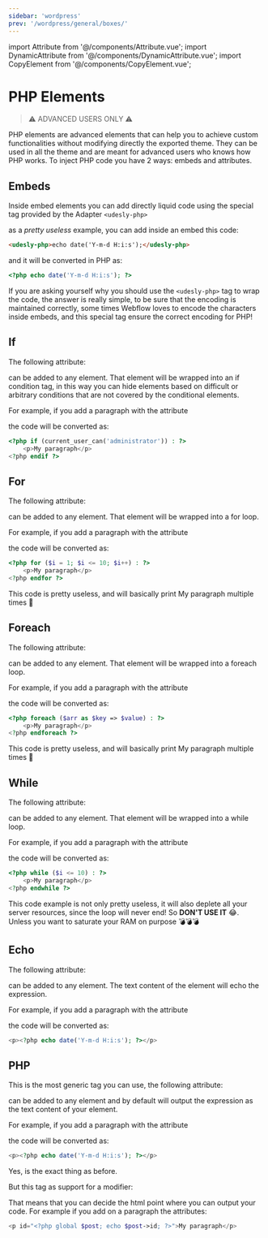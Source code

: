 ```yaml
---
sidebar: 'wordpress'
prev: '/wordpress/general/boxes/'
---
```

import Attribute from '@/components/Attribute.vue';
import DynamicAttribute from '@/components/DynamicAttribute.vue';
import CopyElement from '@/components/CopyElement.vue';


# PHP Elements

> ⚠️ ADVANCED USERS ONLY ⚠️

PHP elements are advanced elements that can help you to achieve custom functionalities without modifying directly the exported theme. They can be used in all the theme and are meant for advanced users who knows how PHP works. To inject PHP code you have 2 ways: embeds and attributes.


## Embeds

Inside embed elements you can add directly liquid code using the special tag provided by the Adapter ```<udesly-php>```

as a *pretty useless* example, you can add inside an embed this code:


```html
<udesly-php>echo date('Y-m-d H:i:s');</udesly-php>
```

and it will be converted in PHP as:

```php
<?php echo date('Y-m-d H:i:s'); ?>
```
If you are asking yourself why you should use the ```<udesly-php>``` tag to wrap the code, the answer is really simple, to be sure that the encoding is maintained correctly, some times Webflow loves to encode the characters inside embeds, and this special tag ensure the correct encoding for PHP!



## If

The following attribute:

<DynamicAttribute name="php:if" value="condition" />

can be added to any element. That element will be wrapped into an if condition tag, in this way you can hide elements based on difficult or arbitrary conditions that are not covered by the conditional elements. 

For example, if you add a paragraph with the attribute 

<Attribute name="php:if" value="current_user_can('administrator')" />

the code will be converted as: 
```php
<?php if (current_user_can('administrator')) : ?>
    <p>My paragraph</p>
<?php endif ?>
```

## For

The following attribute:

<DynamicAttribute name="php:for" value="condition" />

can be added to any element. That element will be wrapped into a for loop.

For example, if you add a paragraph with the attribute 

<Attribute name="php:for" value="$i = 1; $i <= 10; $i++" />

the code will be converted as: 
```php
<?php for ($i = 1; $i <= 10; $i++) : ?>
    <p>My paragraph</p>
<?php endfor ?>
```

This code is pretty useless, and will basically print My paragraph multiple times 😬

## Foreach

The following attribute:

<DynamicAttribute name="php:foreach" value="condition" />

can be added to any element. That element will be wrapped into a foreach loop.

For example, if you add a paragraph with the attribute 

<Attribute name="php:foreach" value="$arr as $key => $value" />

the code will be converted as: 
```php
<?php foreach ($arr as $key => $value) : ?>
    <p>My paragraph</p>
<?php endforeach ?>
```

This code is pretty useless, and will basically print My paragraph multiple times 😬

## While

The following attribute:

<DynamicAttribute name="php:while" value="condition" />

can be added to any element. That element will be wrapped into a while loop.

For example, if you add a paragraph with the attribute 

<Attribute name="php:while" value="$i <= 10" />

the code will be converted as: 
```php
<?php while ($i <= 10) : ?>
    <p>My paragraph</p>
<?php endwhile ?>
```

This code example is not only pretty useless, it will also deplete all your server resources, since the loop will never end! So **DON'T USE IT** 😂. Unless you want to saturate your RAM on purpose 💣💣💣

## Echo

The following attribute:

<DynamicAttribute name="php:echo" value="expression" />

can be added to any element. The text content of the element will echo the expression.

For example, if you add a paragraph with the attribute 

<Attribute name="php:echo" value="date('Y-m-d H:i:s');" />

the code will be converted as: 
```php
<p><?php echo date('Y-m-d H:i:s'); ?></p>
```

## PHP

This is the most generic tag you can use, the following attribute:

<DynamicAttribute name="php" value="expression" />

can be added to any element and by default will output the expression as the text content of your element.

For example, if you add a paragraph with the attribute 

<Attribute name="php" value="echo date('Y-m-d H:i:s');" />

the code will be converted as: 
```php
<p><?php echo date('Y-m-d H:i:s'); ?></p>
```

Yes, is the exact thing as before.

But this tag as support for a modifier:

<DynamicAttribute name="where" value="html attribute" />

That means that you can decide the html point where you can output your code. For example if you add on a paragraph the attributes:

<Attribute name="php" value="global $post; echo $post->id;" />

<Attribute name="where" value="id" />

```php
<p id="<?php global $post; echo $post->id; ?>">My paragraph</p>
```